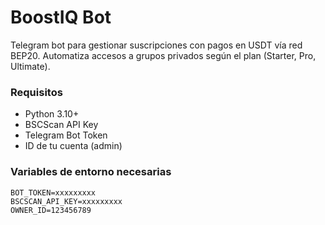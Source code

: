 # BoostIQ Bot

Telegram bot para gestionar suscripciones con pagos en USDT vía red BEP20. Automatiza accesos a grupos privados según el plan (Starter, Pro, Ultimate).

### Requisitos
- Python 3.10+
- BSCScan API Key
- Telegram Bot Token
- ID de tu cuenta (admin)

### Variables de entorno necesarias

```
BOT_TOKEN=xxxxxxxxx
BSCSCAN_API_KEY=xxxxxxxxx
OWNER_ID=123456789
```

